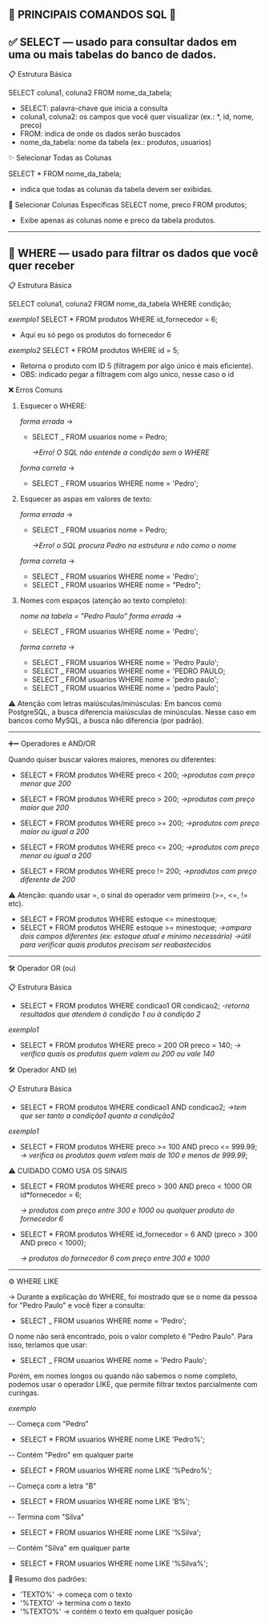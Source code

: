 ## 📌 PRINCIPAIS COMANDOS SQL 📌

## ✅ SELECT — usado para consultar dados em uma ou mais tabelas do banco de dados.

📋 Estrutura Básica

SELECT coluna1, coluna2 FROM nome_da_tabela;

- SELECT: palavra-chave que inicia a consulta
- coluna1, coluna2: os campos que você quer visualizar (ex.: \*, id, nome, preco)
- FROM: indica de onde os dados serão buscados
- nome_da_tabela: nome da tabela (ex.: produtos, usuarios)

✨ Selecionar Todas as Colunas

SELECT \* FROM nome_da_tabela;

- indica que todas as colunas da tabela devem ser exibidas.

🎯 Selecionar Colunas Específicas
SELECT nome, preco FROM produtos;

- Exibe apenas as colunas nome e preco da tabela produtos.

---

## 🧠 WHERE — usado para filtrar os dados que você quer receber

📋 Estrutura Básica

SELECT coluna1, coluna2 FROM nome_da_tabela WHERE condição;

_exemplo1_
SELECT \* FROM produtos WHERE id_fornecedor = 6;

- Aqui eu só pego os produtos do fornecedor 6

_exemplo2_
SELECT \* FROM produtos WHERE id = 5;

- Retorna o produto com ID 5 (filtragem por algo único é mais eficiente).
- OBS: indicado pegar a filtragem com algo unico, nesse caso o id

❌ Erros Comuns

1. Esquecer o WHERE:

   _forma errada_ ->

   - SELECT \_ FROM usuarios nome = Pedro;

     _->Erro! O SQL não entende a condição sem o WHERE_

   _forma correta_ ->

   - SELECT \_ FROM usuarios WHERE nome = 'Pedro';

2. Esquecer as aspas em valores de texto:

   _forma errada_ ->

   - SELECT \_ FROM usuarios nome = Pedro;

     _->Erro! o SQL procura Pedro na estrutura e não como o nome_

   _forma correta_ ->

   - SELECT \_ FROM usuarios WHERE nome = 'Pedro';
   - SELECT \_ FROM usuarios WHERE nome = "Pedro";

3. Nomes com espaços (atenção ao texto completo):

   _nome na tabela = "Pedro Paulo"_
   _forma errada_ ->

   - SELECT \_ FROM usuarios WHERE nome = 'Pedro';

   _forma correta_ ->

   - SELECT \_ FROM usuarios WHERE nome = 'Pedro Paulo';
   - SELECT \_ FROM usuarios WHERE nome = 'PEDRO PAULO;
   - SELECT \_ FROM usuarios WHERE nome = 'pedro paulo';
   - SELECT \_ FROM usuarios WHERE nome = 'pedro Paulo';

⚠️ Atenção com letras maiúsculas/minúsculas:
Em bancos como PostgreSQL, a busca diferencia maiúsculas de minúsculas.
Nesse caso em bancos como MySQL, a busca não diferencia (por padrão).

---

➕➖ Operadores e AND/OR

Quando quiser buscar valores maiores, menores ou diferentes:

- SELECT \* FROM produtos WHERE preco < 200;
  _->produtos com preço menor que 200_

- SELECT \* FROM produtos WHERE preco > 200;
  _->produtos com preço maior que 200_

- SELECT \* FROM produtos WHERE preco >= 200;
  _->produtos com preço maior ou igual a 200_

- SELECT \* FROM produtos WHERE preco <= 200;
  _->produtos com preço menor ou igual a 200_

- SELECT \* FROM produtos WHERE preco != 200;
  _->produtos com preço diferente de 200_

⚠️ Atenção: quando usar =, o sinal do operador vem primeiro (>=, <=, != etc).

- SELECT \* FROM produtos WHERE estoque <= minestoque;
- SELECT \* FROM produtos WHERE estoque >= minestoque;
  _->ompara dois campos diferentes (ex: estoque atual e mínimo necessário)_
  _->útil para verificar quais produtos precisam ser reabastecidos_

---

🛠️ Operador OR (ou)

📋 Estrutura Básica

- SELECT \* FROM produtos WHERE condicao1 OR condicao2;
  _-retorna resultados que atendem à condição 1 ou à condição 2_

_exemplo1_

- SELECT \* FROM produtos WHERE preco = 200 OR preco = 140;
  _-> verifica quais os produtos quem valem ou 200 ou vale 140_

🛠️ Operador AND (e)

📋 Estrutura Básica

- SELECT \* FROM produtos WHERE condicao1 AND condicao2;
  _->tem que ser tanto a condição1 quanto a condição2_

_exemplo1_

- SELECT \* FROM produtos WHERE preco >= 100 AND preco <= 999.99;
  _-> verifica os produtos quem valem mais de 100 e menos de 999.99_;

⚠️ CUIDADO COMO USA OS SINAIS

- SELECT \* FROM produtos WHERE preco > 300 AND preco < 1000 OR id\*fornecedor = 6;

  _-> produtos com preço entre 300 e 1000 ou qualquer produto do fornecedor 6_

- SELECT \* FROM produtos WHERE id_fornecedor = 6 AND (preco > 300 AND preco < 1000);

  _-> produtos do fornecedor 6 com preço entre 300 e 1000_

---

⚙️ WHERE LIKE

-> Durante a explicação do WHERE, foi mostrado que se o nome da pessoa for "Pedro Paulo" e você fizer a consulta:

- SELECT \_ FROM usuarios WHERE nome = 'Pedro';

O nome não será encontrado, pois o valor completo é "Pedro Paulo". Para isso, teríamos que usar:

- SELECT \_ FROM usuarios WHERE nome = 'Pedro Paulo';

Porém, em nomes longos ou quando não sabemos o nome completo, podemos usar o operador LIKE, que permite filtrar textos parcialmente com curingas.

_exemplo_

-- Começa com "Pedro"

- SELECT \* FROM usuarios WHERE nome LIKE 'Pedro%';

-- Contém "Pedro" em qualquer parte

- SELECT \* FROM usuarios WHERE nome LIKE '%Pedro%';

-- Começa com a letra "B"

- SELECT \* FROM usuarios WHERE nome LIKE 'B%';

-- Termina com "Silva"

- SELECT \* FROM usuarios WHERE nome LIKE '%Silva';

-- Contém "Silva" em qualquer parte

- SELECT \* FROM usuarios WHERE nome LIKE '%Silva%';

📌 Resumo dos padrões:

- 'TEXTO%' → começa com o texto
- '%TEXTO' → termina com o texto
- '%TEXTO%' → contém o texto em qualquer posição
